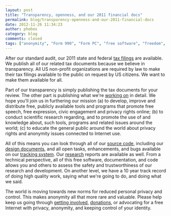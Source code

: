 ```yaml
---
layout: post
title: "Transparency, openness, and our 2011 financial docs"
permalink: blog/transparency-openness-and-our-2011-financial-docs
date: 2012-11-26 11:34:23
author: phobos
category: blog
comments: closed
tags: ["anonymity", "Form 990", "Form PC", "free software", "freedom", "IRS", "openness", "privacy", "transparency"]
---
```


After our standard audit, our 2011 state and federal [tax filings](https://www.torproject.org/about/financials.html.en) are available. We publish all of our related tax documents because we believe in transparency. All US non-profit organizations are required by law to make their tax filings available to the public on request by US citizens. We want to make them available for all.

Part of our transparency is simply publishing the tax documents for your review. The other part is publishing what we're [working on](https://trac.torproject.org/projects/tor/wiki/org/sponsors) in detail. We hope you'll join us in furthering our mission (a) to develop, improve and distribute free, publicly available tools and programs that promote free speech, free expression, civic engagement and privacy rights online; (b) to conduct scientific research regarding, and to promote the use of and knowledge about, such tools, programs and related issues around the world; (c) to educate the general public around the world about privacy rights and anonymity issues connected to Internet use.

All of this means you can look through all of our [source code](https://gitweb.torproject.org/), including our [design documents](https://www.torproject.org/docs/documentation#DesignDoc), and all open tasks, enhancements, and bugs available on our [tracking system](https://trac.torproject.org/). Our [research](https://research.torproject.org/) reports are available as well. From a technical perspective, all of this free software, documentation, and code allows you and others to assess the safety and trustworthiness of our research and development. On another level, we have a 10 year track record of doing high quality work, saying what we're going to do, and doing what we said.

The world is moving towards new norms for reduced personal privacy and control. This makes anonymity all that more rare and valuable. Please help keep us going through [getting involved](https://www.torproject.org/getinvolved/volunteer.html.en), [donations](https://www.torproject.org/donate/donate.html.en), or advocating for a free Internet with privacy, anonymity, and keeping control of your identity.
